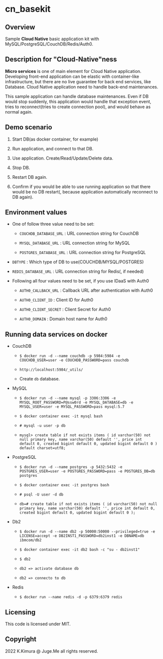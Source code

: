 # cn_basekit

## Overview

Sample **Cloud Native** basic application kit with MySQL/PostgreSQL/CouchDB/Redis/Auth0.


## Description for "Cloud-Native"ness

**Micro services** is one of main element for Cloud Native application. Developing front-end application can be elastic with container-like infrastructure, but there are no live guarantee for back end services, like Database. Cloud Native application need to handle back-end maintenances.

This sample application can handle database maintenances. Even if DB would stop suddenly, this application would handle that exception event, tries to reconnect(tries to create connection pool), and would behave as normal again.


## Demo scenario

1. Start DB(as docker container, for example)

2. Run application, and connect to that DB.

3. Use application. Create/Read/Update/Delete data.

4. Stop DB.

5. Restart DB again.

6. Confirm if you would be able to use running application so that there would be no DB restart(, because application automatically reconnect to DB again).


## Environment values

- One of follow three value need to be set:

  - `COUCHDB_DATABASE_URL` : URL connection string for CouchDB

  - `MYSQL_DATABASE_URL` : URL connection string for MySQL

  - `POSTGRES_DATABASE_URL` : URL connection string for PostgreSQL

- `DBTYPE` : Which type of DB to use(COUCHDB/MYSQL/POSTGRES)

- `REDIS_DATABASE_URL` : URL connection string for Redis(, if needed)

- Following all four values need to be set, if you use IDaaS with Auth0

  - `AUTH0_CALLBACK_URL` : Callback URL after authentication with Auth0

  - `AUTH0_CLIENT_ID` : Client ID for Auth0

  - `AUTH0_CLIENT_SECRET` : Client Secret for Auth0

  - `AUTH0_DOMAIN` : Domain host name for Auth0


## Running data services on docker

- CouchDB

  - `$ docker run -d --name couchdb -p 5984:5984 -e COUCHDB_USER=user -e COUCHDB_PASSWORD=pass couchdb`

  - `http://localhost:5984/_utils/`

  - Create `db` database.

- MySQL

  - `$ docker run -d --name mysql -p 3306:3306 -e MYSQL_ROOT_PASSWORD=P@ssw0rd -e MYSQL_DATABASE=db -e MYSQL_USER=user -e MYSQL_PASSWORD=pass mysql:5.7`

  - `$ docker container exec -it mysql bash`

  - `# mysql -u user -p db`

  - `mysql> create table if not exists items ( id varchar(50) not null primary key, name varchar(50) default '', price int default 0, created bigint default 0, updated bigint default 0 ) default charset=utf8;`

- PostgreSQL

  - `$ docker run -d --name postgres -p 5432:5432 -e POSTGRES_USER=user -e POSTGRES_PASSWORD=pass -e POSTGRES_DB=db postgres`

  - `$ docker container exec -it postgres bash`

  - `# psql -U user -d db`

  - `db=# create table if not exists items ( id varchar(50) not null primary key, name varchar(50) default '', price int default 0, created bigint default 0, updated bigint default 0 );`

- Db2

  - `$ docker run -d --name db2 -p 50000:50000 --privileged=true -e LICENSE=accept -e DB2INST1_PASSWORD=db2inst1 -e DBNAME=db ibmcom/db2`

  - `$ docker container exec -it db2 bash -c "su - db2inst1"`

  - `$ db2`

  - `db2 => activate database db`

  - `db2 => connecto to db`

- Redis

  - `$ docker run --name redis -d -p 6379:6379 redis`

## Licensing

This code is licensed under MIT.


## Copyright

2022 K.Kimura @ Juge.Me all rights reserved.

